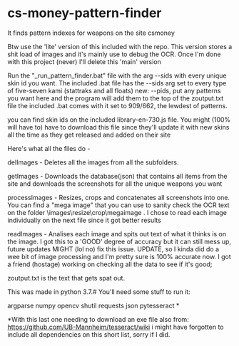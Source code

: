 # cs-money-pattern-finder
It finds pattern indexes for weapons on the site csmoney

Btw use the 'lite' version of this included with the repo. This version stores a shit load of images and it's mainly use to debug the OCR. Once I'm done with this project (never) I'll delete this 'main' version

Run the "_run_pattern_finder.bat" file with the arg --sids with every unique skin id you want.
The included .bat file has the --sids arg set to every type of five-seven kami (stattraks and all floats)
new: --pids, put any patterns you want here and the program will add them to the top of the zoutput.txt file
the included .bat comes with it set to 909/662, the lewdest of patterns.

you can find skin ids on the included library-en-730.js file. You might (100% will have to) have to download this file since they'll update it with new skins all the time as they get released and added on their site

Here's what all the files do - 

delImages - Deletes all the images from all the subfolders.

getImages - Downloads the database(json) that contains all items from the site and downloads the screenshots for all the unique weapons you want 

processImages - Resizes, crops and concatenates all screenshots into one. You can find a "mega image" that you can use to sanity check the OCR text on the folder \images\resize\crop\megaimage . I chose to read each image individually on the next file since it got better results

readImages - Analises each image and spits out text of what it thinks is on the image. I got this to a 'GOOD' degree of accuracy but it can still mess up, future updates MIGHT (lol no) fix this issue. UPDATE, so I kinda did do a wee bit of image processing and I'm pretty sure is 100% accurate now. I got a friend (hostage) working on checking all the data to see if it's good;

zoutput.txt is the text that gets spat out.

This was made in python 3.7.#
You'll need some stuff to run it:

argparse
numpy
opencv
shutil
requests
json
pytesseract *

*With this last one needing to download an exe file also from: https://github.com/UB-Mannheim/tesseract/wiki
i might have forgotten to include all dependencies on this short list, sorry if I did.

